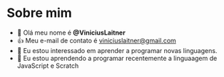 # Sobre mim
- 👋 Olá meu nome é **@ViniciusLaitner**
- 👍 Meu e-mail de contato é viniciuslaitner@gmail.com
- 👀 Eu estou interessado em aprender a programar novas linguagens.
- 🌱 Eu estou aprendendo a programar recentemente a linguaagem de JavaScript e Scratch
